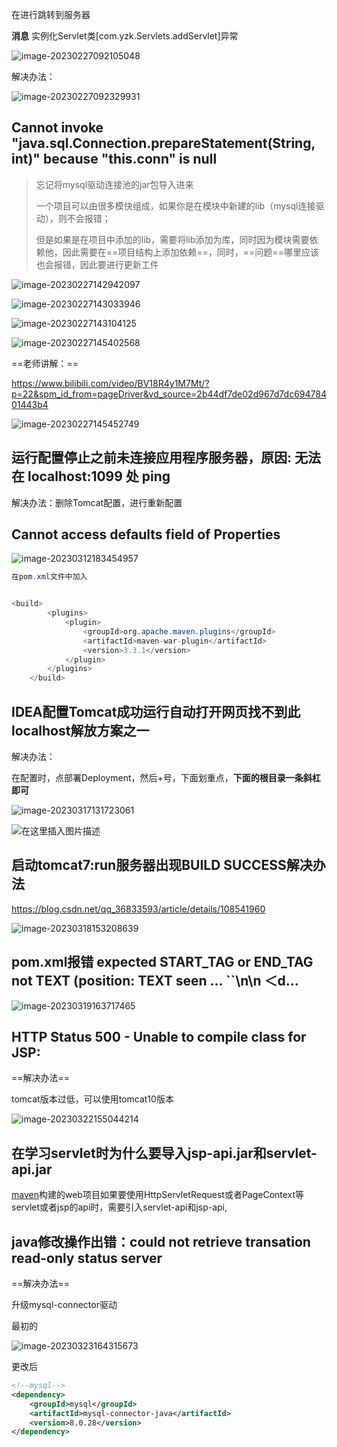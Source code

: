 在进行跳转到服务器

**消息** 实例化Servlet类[com.yzk.Servlets.addServlet]异常

![image-20230227092105048](https://cdn.jsdelivr.net/gh/yzk656/image/202302270921139.png)

解决办法：

![image-20230227092329931](https://cdn.jsdelivr.net/gh/yzk656/image/202302270923977.png)





## Cannot invoke "java.sql.Connection.prepareStatement(String, int)" because "this.conn" is null

> 忘记将mysql驱动连接池的jar包导入进来
>
> 一个项目可以由很多模快组成，如果你是在模块中新建的lib（mysql连接驱动），则不会报错；
>
> 但是如果是在项目中添加的lib，需要将lib添加为库，同时因为模块需要依赖他，因此需要在==项目结构上添加依赖==，同时，==问题==哪里应该也会报错，因此要进行更新工件

![image-20230227142942097](https://cdn.jsdelivr.net/gh/yzk656/image/202302271429173.png)

![image-20230227143033946](https://cdn.jsdelivr.net/gh/yzk656/image/202302271430992.png)

![image-20230227143104125](https://cdn.jsdelivr.net/gh/yzk656/image/202302271431165.png)

![image-20230227145402568](https://cdn.jsdelivr.net/gh/yzk656/image/202302271454615.png)

==老师讲解：==

https://www.bilibili.com/video/BV18R4y1M7Mt/?p=22&spm_id_from=pageDriver&vd_source=2b44df7de02d967d7dc69478401443b4

![image-20230227145452749](https://cdn.jsdelivr.net/gh/yzk656/image/202302271454806.png)





## 运行配置停止之前未连接应用程序服务器，原因: 无法在 localhost:1099 处 ping

解决办法：删除Tomcat配置，进行重新配置



## Cannot access defaults field of Properties

![image-20230312183454957](https://cdn.jsdelivr.net/gh/yzk656/image/202303121834994.png)

```java
在pom.xml文件中加入


<build>
        <plugins>
            <plugin>
                <groupId>org.apache.maven.plugins</groupId>
                <artifactId>maven-war-plugin</artifactId>
                <version>3.3.1</version>
            </plugin>
        </plugins>
    </build>
```

## IDEA配置Tomcat成功运行自动打开网页找不到此localhost解放方案之一

解决办法：

在配置时，点部署Deployment，然后+号，下面划重点，**下面的根目录一条斜杠即可**

![image-20230317131723061](https://cdn.jsdelivr.net/gh/yzk656/image/202303171317109.png)

![在这里插入图片描述](https://img-blog.csdnimg.cn/20210619232407103.png?x-oss-process=image/watermark,type_ZmFuZ3poZW5naGVpdGk,shadow_10,text_aHR0cHM6Ly9ibG9nLmNzZG4ubmV0L1hXeERTSg==,size_16,color_FFFFFF,t_70)

## 启动tomcat7:run服务器出现BUILD SUCCESS解决办法

https://blog.csdn.net/qq_36833593/article/details/108541960

![image-20230318153208639](https://cdn.jsdelivr.net/gh/yzk656/image/202303181532693.png)



## pom.xml报错 expected START_TAG or END_TAG not TEXT (position: TEXT seen ... ``\n\n ＜d...

![image-20230319163717465](https://cdn.jsdelivr.net/gh/yzk656/image/202303191637509.png)

## HTTP Status 500 - Unable to compile class for JSP:

==解决办法==

tomcat版本过低，可以使用tomcat10版本

![image-20230322155044214](https://cdn.jsdelivr.net/gh/yzk656/image/202303221550286.png)

## 在学习servlet时为什么要导入jsp-api.jar和servlet-api.jar

 [maven](https://so.csdn.net/so/search?q=maven&spm=1001.2101.3001.7020)构建的web项目如果要使用HttpServletRequest或者PageContext等servlet或者jsp的api时，需要引入servlet-api和jsp-api,

## java修改操作出错：could not retrieve transation read-only status server

==解决办法==

升级mysql-connector驱动

最初的

![image-20230323164315673](https://cdn.jsdelivr.net/gh/yzk656/image/202303231643711.png)

更改后

```xml
<!--mysql-->
<dependency>
    <groupId>mysql</groupId>
    <artifactId>mysql-connector-java</artifactId>
    <version>8.0.28</version>
</dependency>
```


